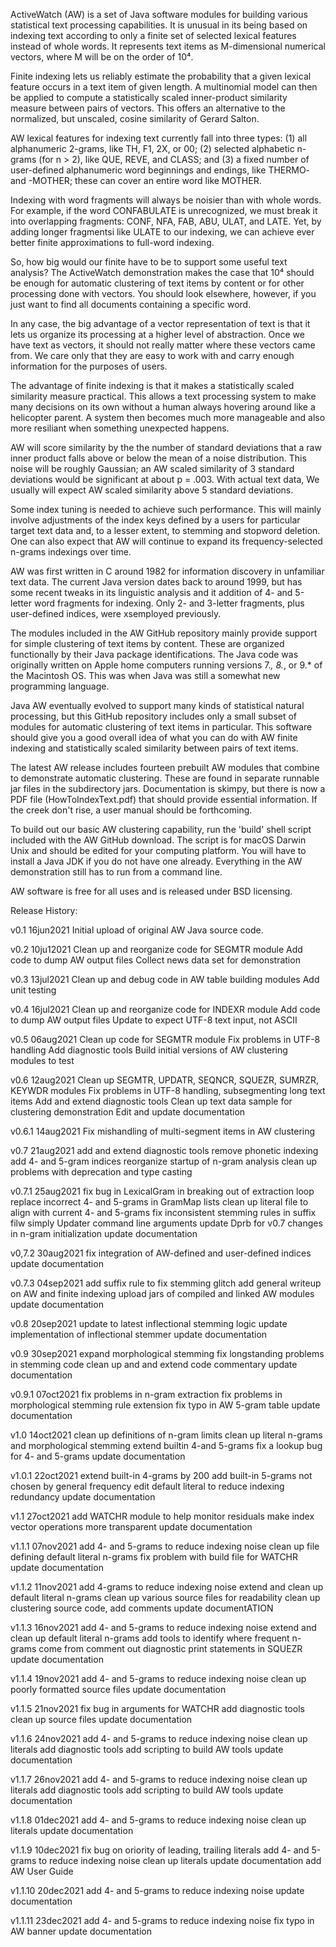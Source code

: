 ActiveWatch (AW) is a set of Java software modules for building various
statistical text processing capabilities. It is unusual in its being based
on indexing text according to only a finite set of selected lexical
features instead of whole words. It represents text items as M-dimensional
numerical vectors, where M will be on the order of 10⁴.

Finite indexing lets us reliably estimate the probability that a given
lexical feature occurs in a text item of given length. A multinomial
model can then be applied to compute a statistically scaled inner-product
similarity measure between pairs of vectors. This offers an alternative
to the normalized, but unscaled, cosine similarity of Gerard Salton.

AW lexical features for indexing text currently fall into three types: 
(1) all alphanumeric 2-grams, like TH, F1, 2X, or 00; (2) selected
alphabetic n-grams (for n > 2), like QUE, REVE, and CLASS; and (3) a
fixed number of user-defined alphanumeric word beginnings and endings,
like THERMO- and -MOTHER; these can cover an entire word like MOTHER.

Indexing with word fragments will always be noisier than with whole
words. For example, if the word CONFABULATE is unrecognized, we must
break it into overlapping fragments: CONF, NFA, FAB, ABU, ULAT, and
LATE. Yet, by adding longer fragmentsi like ULATE to our indexing, we
can achieve ever better finite approximations to full-word indexing.

So, how big would our finite have to be to support some useful text
analysis? The ActiveWatch demonstration makes the case that 10⁴ should
be enough for automatic clustering of text items by content or for
other processing done with vectors. You should look elsewhere, however,
if you just want to find all documents containing a specific word.

In any case, the big advantage of a vector representation of text is
that it lets us organize its processing at a higher level of
abstraction. Once we have text as vectors, it should not really matter
where these vectors came from. We care only that they are easy to work
with and carry enough information for the purposes of users.

The advantage of finite indexing is that it makes a statistically scaled
similarity measure practical. This allows a text processing system to
make many decisions on its own without a human always hovering around like
a helicopter parent. A system then becomes much more manageable and also
more resiliant when something unexpected happens.

AW will score similarity by the the number of standard deviations that a
raw inner product falls above or below the mean of a noise distribution.
This noise will be roughly Gaussian; an AW scaled similarity of 3 standard
deviations would be significant at about p = .003. With actual text data,
We usually will expect AW scaled similarity above 5 standard deviations.

Some index tuning is needed to achieve such performance. This will mainly
involve adjustments of the index keys defined by a users for particular
target text data and, to a lesser extent, to stemming and stopword deletion.
One can also expect that AW will continue to expand its frequency-selected
n-grams indexings over time.

AW was first written in C around 1982 for information discovery in unfamiliar
text data. The current Java version dates back to around 1999, but has some
recent tweaks in its linguistic analysis and it addition of 4- and 5-letter
word fragments for indexing. Only 2- and 3-letter fragments, plus user-defined
indices, were xsemployed previously. 

The modules included in the AW GitHub repository mainly provide support for
simple clustering of text items by content. These are organized functionally
by their Java package identifications. The Java code was originally written on
Apple home computers running versions 7.*, 8.*, or 9.* of the Macintosh OS.
This was when Java was still a somewhat new programming language.

Java AW eventually evolved to support many kinds of statistical natural
processing, but this GitHub repository includes only a small subset of modules
for automatic clustering of text items in particular. This software should
give you a good overall idea of what you can do with AW finite indexing and
statistically scaled similarity between pairs of text items.

The latest AW release includes fourteen prebuilt AW modules that combine to
demonstrate automatic clustering. These are found in separate runnable jar
files in the subdirectory jars. Documentation is skimpy, but there is now
a PDF file (HowToIndexText.pdf) that should provide essential information. If
the creek don't rise, a user manual should be forthcoming.

To build out our basic AW clustering capability, run the 'build' shell script
included with the AW GitHub download. The script is for macOS Darwin Unix
and should be edited for your computing platform. You will have to install a
Java JDK if you do not have one already. Everything in the AW demonstration
still has to run from a command line.

AW software is free for all uses and is released under BSD licensing.

Release History:

v0.1    16jun2021  Initial upload of original AW Java source code.

v0.2    10ju12021  Clean up and reorganize code for SEGMTR module
                   Add code to dump AW output files
                   Collect news data set for demonstration

v0.3    13jul2021  Clean up and debug code in AW table building modules
                   Add unit testing

v0.4    16jul2021  Clean up and reorganize code for INDEXR module
                   Add code to dump AW output files
                   Update to expect UTF-8 text input, not ASCII

v0.5    06aug2021  Clean up code for SEGMTR module
                   Fix problems in UTF-8 handling
                   Add diagnostic tools
                   Build initial versions of AW clustering modules to test

v0.6    12aug2021  Clean up SEGMTR, UPDATR, SEQNCR, SQUEZR, SUMRZR, KEYWDR modules
                   Fix problems in UTF-8 handling, subsegmenting long text items
                   Add and extend diagnostic tools
                   Clean up text data sample for clustering demonstration
                   Edit and update documentation

v0.6.1  14aug2021  Fix mishandling of multi-segment items in AW clustering

v0.7    21aug2021  add and extend diagnostic tools
                   remove phonetic indexing
                   add 4- and 5-gram indices
                   reorganize startup of n-gram analysis
                   clean up problems with deprecation and type casting

v0.7.1  25aug2021  fix bug in LexicalGram in breaking out of extraction loop
                   replace incorrect 4- and 5-grams in GramMap lists
                   clean up literal file to align with current 4- and 5-grams
                   fix inconsistent stemming rules in suffix filw
                   simply Updater command line arguments
                   update Dprb for v0.7 changes in n-gram initialization
                   update documentation

v0,7.2  30aug2021  fix integration of AW-defined and user-defined indices
                   update documentation

v0.7.3  04sep2021  add suffix rule to fix stemming glitch
                   add general writeup on AW and finite indexing
                   upload jars of compiled and linked AW modules
                   update documentation

v0.8    20sep2021  update to latest inflectional stemming logic
                   update implementation of inflectional stemmer
                   update documentation

v0.9    30sep2021  expand morphological stemming
                   fix longstanding problems in stemming code
                   clean up and and extend code commentary
                   update documentation

v0.9.1  07oct2021  fix problems in n-gram extraction
                   fix problems in morphological stemming rule extension
                   fix typo in AW 5-gram table
                   update documentation

v1.0    14oct2021  clean up definitions of n-gram limits
                   clean up literal n-grams and morphological stemming
                   extend builtin 4-and 5-grams
                   fix a lookup bug for 4- and 5-grams
                   update documentation

v1.0.1  22oct2021  extend built-in 4-grams by 200
                   add built-in 5-grams not chosen by general frequency
                   edit default literal to reduce indexing redundancy
                   update documentation

v1.1    27oct2021  add WATCHR module to help monitor residuals
                   make index vector operations more transparent
                   update documentation

v1.1.1  07nov2021  add 4- and 5-grams to reduce indexing noise
                   clean up file defining default literal n-grams
                   fix problem with build file for WATCHR
                   update documentation

v1.1.2  11nov2021  add 4-grams to reduce indexing noise
                   extend and clean up default literal n-grams
                   clean up various source files for readability
                   clean up clustering source code, add comments
                   update documentATION

v1.1.3  16nov2021  add 4- and 5-grams to reduce indexing noise
                   extend and clean up default literal n-grams
                   add tools to identify where frequent n-grams come from
                   comment out diagnostic print statements in SQUEZR
                   update documentation

v1.1.4  19nov2021  add 4- and 5-grams to reduce indexing noise
                   clean up poorly formatted source files
                   update documentation

v1.1.5  21nov2021  fix bug in arguments for WATCHR
                   add diagnostic tools
                   clean up source files
                   update documentation

v1.1.6  24nov2021  add 4- and 5-grams to reduce indexing noise
                   clean up literals
                   add diagnostic tools
                   add scripting to build AW tools
                   update documentation

v1.1.7  26nov2021  add 4- and 5-grams to reduce indexing noise
                   clean up literals
                   add diagnostic tools
                   add scripting to build AW tools
                   update documentation

v1.1.8  01dec2021  add 4- and 5-grams to reduce indexing noise
                   clean up literals
                   update documentation

v1.1.9  10dec2021  fix bug on oriority of leading, trailing literals
                   add 4- and 5-grams to reduce indexing noise
                   clean up literals
                   update documentation
                   add AW User Guide

v1.1.10 20dec2021  add 4- and 5-grams to reduce indexing noise
                   update documentation 

v1.1.11 23dec2021  add 4- and 5-grams to reduce indexing noise
                   fix typo in AW banner
                   update documentation


